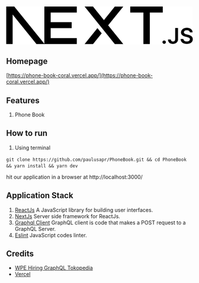 ![Landing Screenshot](public/next.svg)

## Homepage
[https://phone-book-coral.vercel.app/](https://phone-book-coral.vercel.app/)

## Features
1. Phone Book

## How to run

1. Using terminal

`git clone https://github.com/paulusapr/PhoneBook.git && cd PhoneBook && yarn install && yarn dev`

hit our application in a browser at http://localhost:3000/

## Application Stack

1. [ReactJs](https://reactjs.org/) A JavaScript library for building user interfaces.
2. [NextJs](https://nextjs.org/) Server side framework for ReactJs.
3. [Graphql Client](https://graphql.org/graphql-js/graphql-clients/) GraphQL client is code that makes a POST request to a GraphQL Server.
4. [Eslint](https://eslint.org/) JavaScript codes linter.

## Credits
- [WPE Hiring GraphQL Tokopedia](https://wpe-hiring.tokopedia.net/)
- [Vercel](https://vercel.com/)